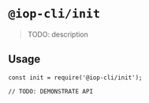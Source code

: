 # `@iop-cli/init`

> TODO: description

## Usage

```
const init = require('@iop-cli/init');

// TODO: DEMONSTRATE API
```
